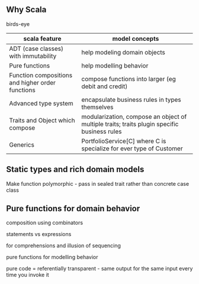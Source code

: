 ## Why Scala

birds-eye

scala feature | model concepts
--- | ---
ADT (case classes) with immutability | help modeling domain objects
Pure functions | help modelling behavior
Function compositions and higher order functions | compose functions into larger (eg debit and credit)
Advanced type system | encapsulate business rules in types themselves
Traits and Object which compose | modularization, compose an object of multiple traits; traits plugin specific business rules
Generics | PortfolioService[C] where C is specialize for ever type of Customer

## Static types and rich domain models

Make function polymorphic - pass in sealed trait rather than concrete case class

## Pure functions for domain behavior

composition using combinators

statements vs expressions

for comprehensions and illusion of sequencing

pure functions for modelling behavior

pure code = referentially transparent - same output for the same input every time you invoke it